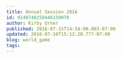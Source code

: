 ```yaml
---
title: Annual Session 2016
id: 9140748259446150070
author: Kirby Urner
published: 2016-07-15T14:34:00.003-07:00
updated: 2016-07-16T15:12:20.777-07:00
blog: world_game
tags: 
---
```


